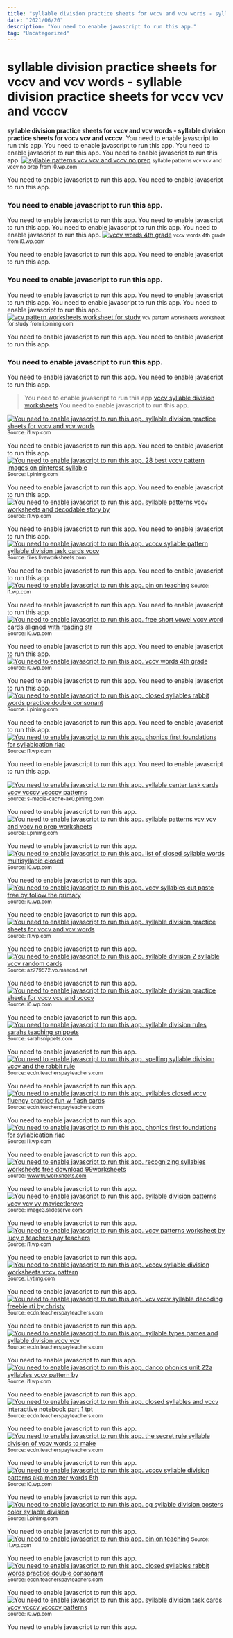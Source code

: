 ```yaml
---
title: "syllable division practice sheets for vccv and vcv words - syllable division practice sheets for vccv vcv and vcccv"
date: "2021/06/20"
description: "You need to enable javascript to run this app."
tag: "Uncategorized"
---
```


# syllable division practice sheets for vccv and vcv words - syllable division practice sheets for vccv vcv and vcccv
**syllable division practice sheets for vccv and vcv words - syllable division practice sheets for vccv vcv and vcccv**. You need to enable javascript to run this app. You need to enable javascript to run this app.
You need to enable javascript to run this app. You need to enable javascript to run this app.
[![syllable patterns vcv vcv and vccv no prep](https://i0.wp.com/ecdn.teacherspayteachers.com/thumbitem/Syllable-Patterns-VCV-VCV-and-VCCV-No-Prep-Worksheets-1818991-1571399991/original-1818991-3.jpg "syllable patterns vcv vcv and vccv no prep")](https://i0.wp.com/ecdn.teacherspayteachers.com/thumbitem/Syllable-Patterns-VCV-VCV-and-VCCV-No-Prep-Worksheets-1818991-1571399991/original-1818991-3.jpg)
<small>syllable patterns vcv vcv and vccv no prep from i0.wp.com</small>

You need to enable javascript to run this app. You need to enable javascript to run this app.

### You need to enable javascript to run this app.
You need to enable javascript to run this app. You need to enable javascript to run this app.
You need to enable javascript to run this app. You need to enable javascript to run this app.
[![vccv words 4th grade](https://i0.wp.com/content.lessonplanet.com/resources/thumbnails/59593/large/bwluav9tywdpy2symde3mdmymy0xnjm0ms0xd2y1amdylmpwzw.jpg?1490262047 "vccv words 4th grade")](https://i0.wp.com/content.lessonplanet.com/resources/thumbnails/59593/large/bwluav9tywdpy2symde3mdmymy0xnjm0ms0xd2y1amdylmpwzw.jpg?1490262047)
<small>vccv words 4th grade from i0.wp.com</small>

You need to enable javascript to run this app. You need to enable javascript to run this app.

### You need to enable javascript to run this app.
You need to enable javascript to run this app. You need to enable javascript to run this app.
You need to enable javascript to run this app. You need to enable javascript to run this app.
[![vcv pattern worksheets worksheet for study](https://i.pinimg.com/474x/5e/53/bc/5e53bc50babfd2a1d9bee5a89c0b398d.jpg "vcv pattern worksheets worksheet for study")](https://i.pinimg.com/474x/5e/53/bc/5e53bc50babfd2a1d9bee5a89c0b398d.jpg)
<small>vcv pattern worksheets worksheet for study from i.pinimg.com</small>

You need to enable javascript to run this app. You need to enable javascript to run this app.

### You need to enable javascript to run this app.
You need to enable javascript to run this app. You need to enable javascript to run this app.

> You need to enable javascript to run this app [vccv syllable division worksheets](https://jademack.blogspot.com/2022/03/syllable-patterns-vccv-worksheet.html) You need to enable javascript to run this app.

[![You need to enable javascript to run this app. syllable division practice sheets for vccv and vcv words](https://tse4.mm.bing.net/th?id=OIP.U1xdeuXhb6TDacj8bw3AkgAAAA&amp;pid=Api "syllable division practice sheets for vccv and vcv words")](https://i1.wp.com/ecdn.teacherspayteachers.com/thumbitem/Syllable-Division-Practice-Sheets-for-VCCV-and-VCV-Words-1743392-1500876018/original-1743392-1.jpg)
<small>Source: i1.wp.com</small>

You need to enable javascript to run this app. You need to enable javascript to run this app.
[![You need to enable javascript to run this app. 28 best vccv pattern images on pinterest syllable](https://tse4.mm.bing.net/th?id=OIP.Y793N1SDGmL7aAAMmG8WKQHaFt&amp;pid=Api "28 best vccv pattern images on pinterest syllable")](https://i.pinimg.com/736x/20/a6/6b/20a66ba45e3ffe6dc3c709a84f0a3e0e--grade--second-grade.jpg)
<small>Source: i.pinimg.com</small>

You need to enable javascript to run this app. You need to enable javascript to run this app.
[![You need to enable javascript to run this app. syllable patterns vccv worksheets and decodable story by](https://tse1.mm.bing.net/th?id=OIP.i3l8qpM6UjNvEPxwNUDdAwAAAA&amp;pid=Api "syllable patterns vccv worksheets and decodable story by")](https://i1.wp.com/ecdn.teacherspayteachers.com/thumbitem/Syllable-Patterns-VCCV-decodable-story-and-worksheets-3715847-1535303575/original-3715847-2.jpg)
<small>Source: i1.wp.com</small>

You need to enable javascript to run this app. You need to enable javascript to run this app.
[![You need to enable javascript to run this app. vcccv syllable pattern syllable division task cards vccv](https://tse3.mm.bing.net/th?id=OIP.AE6q4BiBKVUlZ-S1uv1ZegHaJl&amp;pid=Api "vcccv syllable pattern syllable division task cards vccv")](https://files.liveworksheets.com/def_files/2020/12/1/1201195855902686/1201195855902686001.jpg)
<small>Source: files.liveworksheets.com</small>

You need to enable javascript to run this app. You need to enable javascript to run this app.
[![You need to enable javascript to run this app. pin on teaching](https://tse1.mm.bing.net/th?id=OIP.db-BEgFc1UnD5seGYXgV1AAAAA&amp;pid=Api "pin on teaching")](https://i1.wp.com/i.pinimg.com/originals/11/00/b1/1100b180a4bb118c007df5f230b2b8ff.jpg)
<small>Source: i1.wp.com</small>

You need to enable javascript to run this app. You need to enable javascript to run this app.
[![You need to enable javascript to run this app. free short vowel vccv word cards aligned with reading str](https://tse3.mm.bing.net/th?id=OIP.065NJ3D4a_cIEAZh95HJMgAAAA&amp;pid=Api "free short vowel vccv word cards aligned with reading str")](https://i0.wp.com/i.pinimg.com/originals/be/42/09/be42095560637de8aca4db977857f44b.jpg)
<small>Source: i0.wp.com</small>

You need to enable javascript to run this app. You need to enable javascript to run this app.
[![You need to enable javascript to run this app. vccv words 4th grade](https://tse2.mm.bing.net/th?id=OIP.7WPP2YYGOQVOqtgGzKuqnAAAAA&amp;pid=Api "vccv words 4th grade")](https://i0.wp.com/content.lessonplanet.com/resources/thumbnails/59593/large/bwluav9tywdpy2symde3mdmymy0xnjm0ms0xd2y1amdylmpwzw.jpg?1490262047)
<small>Source: i0.wp.com</small>

You need to enable javascript to run this app. You need to enable javascript to run this app.
[![You need to enable javascript to run this app. closed syllables rabbit words practice double consonant](https://tse1.mm.bing.net/th?id=OIP.R8OgIYdKSn0tOB4Q4BZ94wHaK6&amp;pid=Api "closed syllables rabbit words practice double consonant")](https://i.pinimg.com/736x/30/d0/1f/30d01fbd3fd437af50be6abfc00f80dc.jpg)
<small>Source: i.pinimg.com</small>

You need to enable javascript to run this app. You need to enable javascript to run this app.
[![You need to enable javascript to run this app. phonics first foundations for syllabication rlac](https://tse4.mm.bing.net/th?id=OIP.MpyHVjA_RmJUQHS6HEowuAHaHa&amp;pid=Api "phonics first foundations for syllabication rlac")](https://i1.wp.com/cdn11.bigcommerce.com/s-coki26k/images/stencil/500x659/products/8750/3978/RL2011-8__29977.1536085276.jpg?c=2)
<small>Source: i1.wp.com</small>

You need to enable javascript to run this app. You need to enable javascript to run this app.

[![You need to enable javascript to run this app. syllable center task cards vccv vcccv vccccv patterns](https://tse1.mm.bing.net/th?id=OIP.tro88yfILARiwNL5sVuCMAAAAA&amp;pid=Api "syllable center task cards vccv vcccv vccccv patterns")](https://s-media-cache-ak0.pinimg.com/736x/35/57/9f/35579f909ebf8cd4362606c549ef37c6.jpg)
<small>Source: s-media-cache-ak0.pinimg.com</small>

You need to enable javascript to run this app.
[![You need to enable javascript to run this app. syllable patterns vcv vcv and vccv no prep worksheets](https://tse2.mm.bing.net/th?id=OIP.e_iHaOHxZpbsocX08SqGSAAAAA&amp;pid=Api "syllable patterns vcv vcv and vccv no prep worksheets")](https://i.pinimg.com/236x/4f/a8/89/4fa8895bf4af1f5936665dae36698c71.jpg)
<small>Source: i.pinimg.com</small>

You need to enable javascript to run this app.
[![You need to enable javascript to run this app. list of closed syllable words multisyllabic closed](https://tse2.mm.bing.net/th?id=OIP.7fNGFC1Qv7b_wUEzf3PHgwHaJk&amp;pid=Api "list of closed syllable words multisyllabic closed")](https://i0.wp.com/i.pinimg.com/originals/38/6d/c2/386dc288cdfb33b3ad11b295857c36d1.jpg)
<small>Source: i0.wp.com</small>

You need to enable javascript to run this app.
[![You need to enable javascript to run this app. vccv syllables cut paste free by follow the primary](https://tse1.mm.bing.net/th?id=OIP.TEYyHA_ZZi7V0mr4oqQ0VwAAAA&amp;pid=Api "vccv syllables cut paste free by follow the primary")](https://i0.wp.com/ecdn.teacherspayteachers.com/thumbitem/VCCV-Syllables-Cut-Paste-FREE-4392628-1550657906/original-4392628-3.jpg)
<small>Source: i0.wp.com</small>

You need to enable javascript to run this app.
[![You need to enable javascript to run this app. syllable division practice sheets for vccv and vcv words](https://tse4.mm.bing.net/th?id=OIP.U1xdeuXhb6TDacj8bw3AkgAAAA&amp;pid=Api "syllable division practice sheets for vccv and vcv words")](https://i1.wp.com/ecdn.teacherspayteachers.com/thumbitem/Syllable-Division-Practice-Sheets-for-VCCV-and-VCV-Words-1743392-1500876018/original-1743392-1.jpg)
<small>Source: i1.wp.com</small>

You need to enable javascript to run this app.
[![You need to enable javascript to run this app. syllable division 2 syllable vccv random cards](https://tse3.mm.bing.net/th?id=OIP.P-_fBvSrRFHVKD1Q5Iai0wHaFj&amp;pid=Api "syllable division 2 syllable vccv random cards")](https://az779572.vo.msecnd.net/screens-800/61bea635fede4a0bbcc3027dd947218d)
<small>Source: az779572.vo.msecnd.net</small>

You need to enable javascript to run this app.
[![You need to enable javascript to run this app. syllable division practice sheets for vccv vcv and vcccv](https://tse3.mm.bing.net/th?id=OIP._zVuyMexSf7cFSrDfPYNyQAAAA&amp;pid=Api "syllable division practice sheets for vccv vcv and vcccv")](https://i0.wp.com/ecdn.teacherspayteachers.com/thumbitem/Syllable-Division-Practice-Sheets-for-VCCV-VCV-and-VCCCV-Words-1747253-1500876018/original-1747253-3.jpg)
<small>Source: i0.wp.com</small>

You need to enable javascript to run this app.
[![You need to enable javascript to run this app. syllable division rules sarahs teaching snippets](https://tse1.mm.bing.net/th?id=OIP.j5BvgzIVYs21AFxD4OSawQHaJS&amp;pid=Api "syllable division rules sarahs teaching snippets")](https://sarahsnippets.com/wp-content/uploads/2019/07/ScreenShot2019-07-08at8.24.51PM-817x1024.png)
<small>Source: sarahsnippets.com</small>

You need to enable javascript to run this app.
[![You need to enable javascript to run this app. spelling syllable division vccv and the rabbit rule](https://tse3.mm.bing.net/th?id=OIP.2HWzeFxTBrX9qfxMYlrPggAAAA&amp;pid=Api "spelling syllable division vccv and the rabbit rule")](https://ecdn.teacherspayteachers.com/thumbitem/Spelling-Syllable-Division-VCCV-and-the-Rabbit-Rule-2nd-Grade-2596285-1500875967/medium-2596285-3.jpg)
<small>Source: ecdn.teacherspayteachers.com</small>

You need to enable javascript to run this app.
[![You need to enable javascript to run this app. syllables closed vccv fluency practice fun w flash cards](https://tse3.mm.bing.net/th?id=OIP.ORH8WTVBtPD77s_DmRnJlAAAAA&amp;pid=Api "syllables closed vccv fluency practice fun w flash cards")](https://ecdn.teacherspayteachers.com/thumbitem/Fun-With-Syllables-Closed-Syllables-and-VCCV-2362593-1551137872/original-2362593-4.jpg)
<small>Source: ecdn.teacherspayteachers.com</small>

You need to enable javascript to run this app.
[![You need to enable javascript to run this app. phonics first foundations for syllabication rlac](https://tse4.mm.bing.net/th?id=OIP.MpyHVjA_RmJUQHS6HEowuAHaHa&amp;pid=Api "phonics first foundations for syllabication rlac")](https://i1.wp.com/cdn11.bigcommerce.com/s-coki26k/images/stencil/500x659/products/8750/3978/RL2011-8__29977.1536085276.jpg?c=2)
<small>Source: i1.wp.com</small>

You need to enable javascript to run this app.
[![You need to enable javascript to run this app. recognizing syllables worksheets free download 99worksheets](https://tse2.mm.bing.net/th?id=OIP.fbKfFIoWz30E7lYJA8DSxwHaJk&amp;pid=Api "recognizing syllables worksheets free download 99worksheets")](https://www.99worksheets.com/wp-content/uploads/2021/07/short_vowels_vccv_worksheet_7.jpg)
<small>Source: www.99worksheets.com</small>

You need to enable javascript to run this app.
[![You need to enable javascript to run this app. syllable division patterns vccv vcv vv mavieetlereve](https://tse4.mm.bing.net/th?id=OIP.r9NxP4ogIkmPTjk2miguxQHaFj&amp;pid=Api "syllable division patterns vccv vcv vv mavieetlereve")](https://image3.slideserve.com/6731600/vcv-vccv-vvcv-l.jpg)
<small>Source: image3.slideserve.com</small>

You need to enable javascript to run this app.
[![You need to enable javascript to run this app. vccv patterns worksheet by lucy q teachers pay teachers](https://tse2.mm.bing.net/th?id=OIP.GLOtIah2VRQjgMW8bjvDdgAAAA&amp;pid=Api "vccv patterns worksheet by lucy q teachers pay teachers")](https://i1.wp.com/ecdn.teacherspayteachers.com/thumbitem/VCCV-Patterns-Worksheet-1311701-1500876141/original-1311701-3.jpg)
<small>Source: i1.wp.com</small>

You need to enable javascript to run this app.
[![You need to enable javascript to run this app. vcccv syllable division worksheets vccv pattern](https://tse2.mm.bing.net/th?id=OIP.wTxgk4wU4UZaVnfN4u-iywHaEK&amp;pid=Api "vcccv syllable division worksheets vccv pattern")](https://i.ytimg.com/vi/woYs72eHGWQ/maxresdefault.jpg)
<small>Source: i.ytimg.com</small>

You need to enable javascript to run this app.
[![You need to enable javascript to run this app. vcv vccv syllable decoding freebie rti by christy](https://tse3.mm.bing.net/th?id=OIP.7husnXNLkiRS8djH_zYHiwAAAA&amp;pid=Api "vcv vccv syllable decoding freebie rti by christy")](https://ecdn.teacherspayteachers.com/thumbitem/VCV-VCCV-Syllable-Decoding-Freebie-1967919-1463497439/original-1967919-4.jpg)
<small>Source: ecdn.teacherspayteachers.com</small>

You need to enable javascript to run this app.
[![You need to enable javascript to run this app. syllable types games and syllable division vccv vcv](https://tse4.mm.bing.net/th?id=OIP.pSJrJdgw0M2jz7CFfBJ_igAAAA&amp;pid=Api "syllable types games and syllable division vccv vcv")](https://ecdn.teacherspayteachers.com/thumbitem/Syllable-Division-Games-Rabbit-Tiger-Camel-Words-VCCV-VCV-and-VCV-1561038464/original-660750-2.jpg)
<small>Source: ecdn.teacherspayteachers.com</small>

You need to enable javascript to run this app.
[![You need to enable javascript to run this app. danco phonics unit 22a syllables vccv pattern by](https://tse2.mm.bing.net/th?id=OIP.ofnUOMmH-2x75t1uhF-nSwAAAA&amp;pid=Api "danco phonics unit 22a syllables vccv pattern by")](https://i1.wp.com/ecdn.teacherspayteachers.com/thumbitem/Danco-Phonics-Unit-22a-Syllables-VCCV-Pattern-1779310-1519828619/original-1779310-1.jpg)
<small>Source: i1.wp.com</small>

You need to enable javascript to run this app.
[![You need to enable javascript to run this app. closed syllables and vccv interactive notebook part 1 tpt](https://tse3.mm.bing.net/th?id=OIP.I3MZc9VxpuNofUxbi5UY5wAAAA&amp;pid=Api "closed syllables and vccv interactive notebook part 1 tpt")](https://ecdn.teacherspayteachers.com/thumbitem/Closed-Syllables-Interactive-Notebook-Part-1-2346807-1500875376/original-2346807-4.jpg)
<small>Source: ecdn.teacherspayteachers.com</small>

You need to enable javascript to run this app.
[![You need to enable javascript to run this app. the secret rule syllable division of vccv words to make](https://tse3.mm.bing.net/th?id=OIP.ksUgNxLYomDzgdTX12ZjtAAAAA&amp;pid=Api "the secret rule syllable division of vccv words to make")](https://ecdn.teacherspayteachers.com/thumbitem/The-Secret-Rule-Syllable-Division-of-vccv-Words-to-Make-First-Vowel-Long-4015492-1534889755/original-4015492-2.jpg)
<small>Source: ecdn.teacherspayteachers.com</small>

You need to enable javascript to run this app.
[![You need to enable javascript to run this app. vcccv syllable division patterns aka monster words 5th](https://tse2.mm.bing.net/th?id=OIP.wbvoHboImefiEeaGaxR2lQAAAA&amp;pid=Api "vcccv syllable division patterns aka monster words 5th")](https://i0.wp.com/i.pinimg.com/originals/c1/bb/e8/c1bbe81dba0899e7e211e6866b147695.jpg)
<small>Source: i0.wp.com</small>

You need to enable javascript to run this app.
[![You need to enable javascript to run this app. og syllable division posters color syllable division](https://tse3.mm.bing.net/th?id=OIP.70x4DoM3IVpyD01OaDSE-QHaLH&amp;pid=Api "og syllable division posters color syllable division")](https://i.pinimg.com/736x/f3/5a/9e/f35a9eebfeebea6995cf0359f2928792.jpg)
<small>Source: i.pinimg.com</small>

You need to enable javascript to run this app.
[![You need to enable javascript to run this app. pin on teaching](https://tse1.mm.bing.net/th?id=OIP.db-BEgFc1UnD5seGYXgV1AAAAA&amp;pid=Api "pin on teaching")](https://i1.wp.com/i.pinimg.com/originals/11/00/b1/1100b180a4bb118c007df5f230b2b8ff.jpg)
<small>Source: i1.wp.com</small>

You need to enable javascript to run this app.
[![You need to enable javascript to run this app. closed syllables rabbit words practice double consonant](https://tse4.mm.bing.net/th?id=OIP.TGG1pzDAuiq6TsGAPkPAnAAAAA&amp;pid=Api "closed syllables rabbit words practice double consonant")](https://ecdn.teacherspayteachers.com/thumbitem/Rabbit-Words-Syllabication-practice-double-consonant-cvvc-words--2210661-1578760252/original-2210661-4.jpg)
<small>Source: ecdn.teacherspayteachers.com</small>

You need to enable javascript to run this app.
[![You need to enable javascript to run this app. syllable division task cards vccv vcccv vccccv patterns](https://tse1.mm.bing.net/th?id=OIP.7MASKd0MGGAQiLjaH1fUowAAAA&amp;pid=Api "syllable division task cards vccv vcccv vccccv patterns")](https://i0.wp.com/ecdn.teacherspayteachers.com/thumbitem/Syllable-Division-Task-Cards-VCCV-VCCCV-VCCCCV-patterns-2884100-1505353483/original-2884100-3.jpg)
<small>Source: i0.wp.com</small>

You need to enable javascript to run this app.
